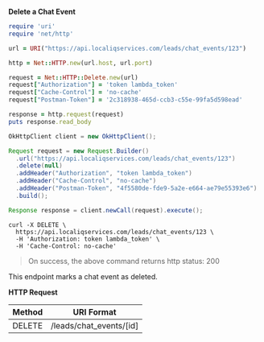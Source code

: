 **Delete a Chat Event**

```ruby
require 'uri'
require 'net/http'

url = URI("https://api.localiqservices.com/leads/chat_events/123")

http = Net::HTTP.new(url.host, url.port)

request = Net::HTTP::Delete.new(url)
request["Authorization"] = 'token lambda_token'
request["Cache-Control"] = 'no-cache'
request["Postman-Token"] = '2c318938-465d-ccb3-c55e-99fa5d598ead'

response = http.request(request)
puts response.read_body
```

```java
OkHttpClient client = new OkHttpClient();

Request request = new Request.Builder()
  .url("https://api.localiqservices.com/leads/chat_events/123")
  .delete(null)
  .addHeader("Authorization", "token lambda_token")
  .addHeader("Cache-Control", "no-cache")
  .addHeader("Postman-Token", "4f5580de-fde9-5a2e-e664-ae79e55393e6")
  .build();

Response response = client.newCall(request).execute();
```

```shell
curl -X DELETE \
  https://api.localiqservices.com/leads/chat_events/123 \
  -H 'Authorization: token lambda_token' \
  -H 'Cache-Control: no-cache'
```

> On success, the above command returns http status: 200



This endpoint marks a chat event as deleted.

**HTTP Request**

| Method | URI Format |
|---|---|
| DELETE | /leads/chat_events/[id]|
